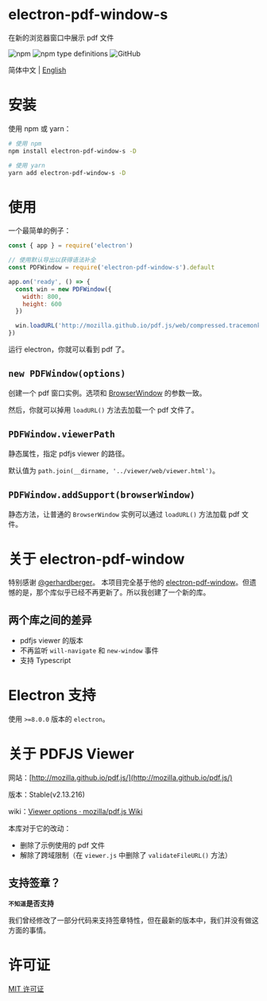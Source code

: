 # electron-pdf-window-s

在新的浏览器窗口中展示 pdf 文件

![npm](https://img.shields.io/npm/v/electron-pdf-window-s?logo=npm&style=flat-square)
![npm type definitions](https://img.shields.io/npm/types/electron-pdf-window-s?logo=typescript&style=flat-square)
![GitHub](https://img.shields.io/github/license/Gu-Miao/electron-pdf-window-s?logo=github&style=flat-square)

简体中文 | [English](./README.md)

# 安装

使用 npm 或 yarn：

```bash
# 使用 npm
npm install electron-pdf-window-s -D

# 使用 yarn
yarn add electron-pdf-window-s -D
```

# 使用

一个最简单的例子：

```js
const { app } = require('electron')

// 使用默认导出以获得语法补全
const PDFWindow = require('electron-pdf-window-s').default

app.on('ready', () => {
  const win = new PDFWindow({
    width: 800,
    height: 600
  })

  win.loadURL('http://mozilla.github.io/pdf.js/web/compressed.tracemonkey-pldi-09.pdf')
})
```

运行 electron，你就可以看到 pdf 了。

## `new PDFWindow(options)`

创建一个 pdf 窗口实例。选项和 [BrowserWindow](http://www.electronjs.org/zh/docs/latest/api/browser-window#class-browserwindow) 的参数一致。

然后，你就可以掉用 `loadURL()` 方法去加载一个 pdf 文件了。

## `PDFWindow.viewerPath`

静态属性，指定 pdfjs viewer 的路径。

默认值为 `path.join(__dirname, '../viewer/web/viewer.html')`。

## `PDFWindow.addSupport(browserWindow)`

静态方法，让普通的 `BrowserWindow` 实例可以通过 `loadURL()` 方法加载 pdf 文件。

# 关于 electron-pdf-window

特别感谢 [@gerhardberger](https://github.com/gerhardberger)。 本项目完全基于他的 [electron-pdf-window](https://github.com/gerhardberger/electron-pdf-window.git)。但遗憾的是，那个库似乎已经不再更新了。所以我创建了一个新的库。

## 两个库之间的差异

- pdfjs viewer 的版本
- 不再监听 `will-navigate` 和 `new-window` 事件
- 支持 Typescript

# Electron 支持

使用 `>=8.0.0` 版本的 `electron`。

# 关于 PDFJS Viewer

网站：[http://mozilla.github.io/pdf.js/](http://mozilla.github.io/pdf.js/)

版本：Stable(v2.13.216)

wiki：[Viewer options · mozilla/pdf.js Wiki](https://github.com/mozilla/pdf.js/wiki/Viewer-options)

本库对于它的改动：

- 删除了示例使用的 pdf 文件
- 解除了跨域限制（在 `viewer.js` 中删除了 `validateFileURL()` 方法）

## 支持签章？

**`不知道`是否支持**

我们曾经修改了一部分代码来支持签章特性，但在最新的版本中，我们并没有做这方面的事情。

# 许可证

[MIT 许可证](./LICENSE.txt)
